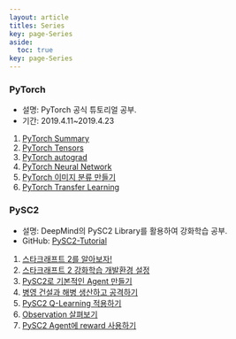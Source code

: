 ```yaml
---
layout: article
titles: Series
key: page-Series
aside:
  toc: true
key: page-Series
---
```


### PyTorch

- 설명: PyTorch 공식 튜토리얼 공부.
- 기간: 2019.4.11~2019.4.23

1. [PyTorch Summary](https://blog.donggeun.net/57)
2. [PyTorch Tensors](https://blog.donggeun.net/58)
3. [PyTorch autograd](https://blog.donggeun.net/59)
4. [PyTorch Neural Network](https://blog.donggeun.net/60)
5. [PyTorch 이미지 분류 만들기](https://blog.donggeun.net/61)
6. [PyTorch Transfer Learning](https://blog.donggeun.net/62)

### PySC2

- 설명: DeepMind의 PySC2 Library를 활용하여 강화학습 공부.
- GitHub: [PySC2-Tutorial](https://github.com/Yudonggeun/PySC2-Tutorial)

1. [스타크래프트 2를 알아보자!](https://yudonggeun.github.io/2018/11/13/start-starcraft2.html)
2. [스타크래프트 2 강화학습 개발환경 설정](https://yudonggeun.github.io/2018/11/14/StarCraft2-Reinforcment-Learning-Development-Environment.html)
3. [PySC2로 기본적인 Agent 만들기](https://yudonggeun.github.io/2018/11/15/Create-a-Basic-Agent-with-PySC2.html)
4. [병영 건설과 해병 생산하고 공격하기](https://yudonggeun.github.io/2018/11/16/Controlling-the-Barracks-Controlling-your-Army.html)
5. [PySC2 Q-Learning 적용하기](https://yudonggeun.github.io/2018/11/17/Application-of-PySC2-Q-Learning.html)
6. [Observation 살펴보기](https://yudonggeun.github.io/2018/11/18/Observation-Review.html)
7. [PySC2 Agent에 reward 사용하기](https://yudonggeun.github.io/2018/11/19/Use-Reward-in-PySC2-Agent.html)